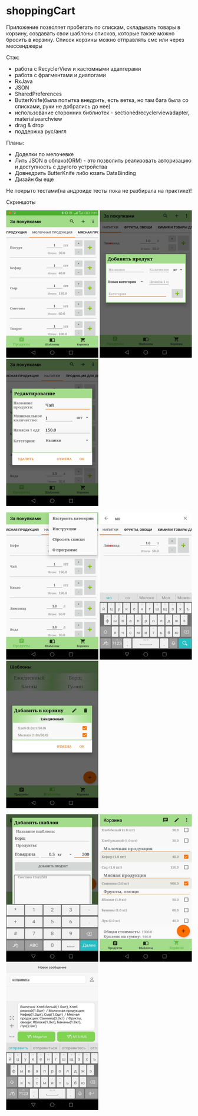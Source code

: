 # shoppingCart
Приложение позволяет пробегать по спискам, складывать товары в корзину, создавать свои шаблоны списков, которые также можно бросить в корзину. Список корзины можно отправлять смс или через мессенджеры

Стэк:
- работа с RecyclerView и кастомными адаптерами
- работа с фрагментами и диалогами
- RxJava
- JSON
- SharedPreferences
- ButterKnife(была попытка внедрить, есть ветка, но там бага была со списками, руки не добрались до нее)
- использование сторонних библиотек - sectionedrecyclerviewadapter, materialsearchview
- drag & drop
- поддержка рус/англ

Планы:
- Доделки по мелочевке
- Лить JSON в облако(ORM) - это позволить реализовать авторизацию и доступность с другого устройства
- Довнедрить ButterKnife либо юзать DataBinding
- Дизайн бы еще

Не покрыто тестами(на андроиде тесты пока не разбирала на практике)!

Скриншоты


<img src="https://github.com/bulunduc/shoppingCart/blob/master/allproducts.jpg" width="250" height="400"/> <img src="https://github.com/bulunduc/shoppingCart/blob/master/addProduct.jpg" width="250" height="400"/> <img src="https://github.com/bulunduc/shoppingCart/blob/master/editProduct.jpg" width="250" height="400"/>

<img src="https://github.com/bulunduc/shoppingCart/blob/master/menu.jpg" width="250" height="400"/> <img src="https://github.com/bulunduc/shoppingCart/blob/master/search.jpg" width="250" height="400"/> <img src="https://github.com/bulunduc/shoppingCart/blob/master/templateDetailView.jpg" width="250" height="400"/>

<img src="https://github.com/bulunduc/shoppingCart/blob/master/addTemplate.jpg" width="250" height="400"/> <img src="https://github.com/bulunduc/shoppingCart/blob/master/cart.jpg" width="250" height="400"/> <img src="https://github.com/bulunduc/shoppingCart/blob/master/sms.jpg" width="250" height="400"/>

